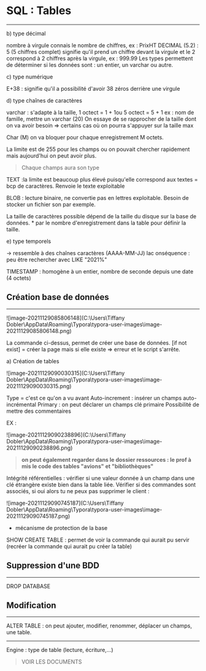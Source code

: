 # SQL : Tables

------

b) type décimal

nombre à virgule
connais le nombre de chiffres, ex : PrixHT DECIMAL (5.2) : 5 (5 chiffres complet) signifie qu'il prend un chiffre devant la virgule et le 2 correspond à 2 chiffres après la virgule, ex : 999.99
Les types permettent de déterminer si les données sont : un entier, un varchar ou autre.

c) type numérique 

E+38 : signifie qu'il a possibilité d'avoir 38 zéros derrière une virgule

d) type chaînes de caractères

varchar : s'adapte à la taille, 1 octect = 1 + 1ou 5 octect = 5 + 1
ex : nom de famille, mettre un varchar (20)
On essaye de se rapprocher de la taille dont on va avoir besoin => certains cas où on pourra s'appuyer sur la taille max

Char (M) on va bloquer pour chaque enregistrement M octets.

La limite est de 255 pour les champs ou on pouvait chercher rapidement mais aujourd'hui on peut avoir plus.

> Chaque champs aura son type

TEXT :la limite est beaucoup plus élevé puisqu'elle correspond aux textes = bcp de caractères. Renvoie le texte exploitable

BLOB : lecture binaire, ne convertie pas en lettres exploitable. Besoin de stocker un fichier son par exemple.

La taille de caractères possible dépend de la taille du disque sur la base de données. * par le nombre d'enregistrement dans la table pour définir la taille.

e) type temporels

-> ressemble à des chaînes caractères (AAAA-MM-JJ)
lac onséquence : peu être rechercher avec LIKE "2021%"

TIMESTAMP : homogène à un entier, nombre de seconde depuis une date (4 octets)

## Création base de données

------

![image-20211129085806148](C:\Users\Tiffany Dobler\AppData\Roaming\Typora\typora-user-images\image-20211129085806148.png)

La commande ci-dessus, permet de créer une base de données. [if not exist] = créer la page mais si elle existe => erreur et le script s'arrête.

a) Création de tables

![image-20211129090030315](C:\Users\Tiffany Dobler\AppData\Roaming\Typora\typora-user-images\image-20211129090030315.png)

Type = c'est ce qu'on a vu avant
Auto-increment : insérer un champs auto-incrémental
Primary : on peut déclarer un champs clé primaire
Possibilité de mettre des commentaires

EX :

![image-20211129090238896](C:\Users\Tiffany Dobler\AppData\Roaming\Typora\typora-user-images\image-20211129090238896.png)

> **on peut également regarder dans le dossier ressources : le prof à mis le code des tables "avions" et "bibliothèques"**

Intégrité référentielles : vérifier si une valeur donnée à un champ dans une clé étrangère existe bien dans la table liée. Vérifier si des commandes sont associés, si oui alors tu ne peux pas supprimer le client :

![image-20211129090745187](C:\Users\Tiffany Dobler\AppData\Roaming\Typora\typora-user-images\image-20211129090745187.png)

- mécanisme de protection de la base

SHOW CREATE TABLE : permet de voir la commande qui aurait pu servir (recréer la commande qui aurait pu créer la table)

## Suppression d'une BDD

------

DROP DATABASE

## Modification 

------

ALTER TABLE : on peut ajouter, modifier, renommer, déplacer un champs, une table.

------

Engine : type de table (lecture, écriture,...)

> VOIR LES DOCUMENTS 

